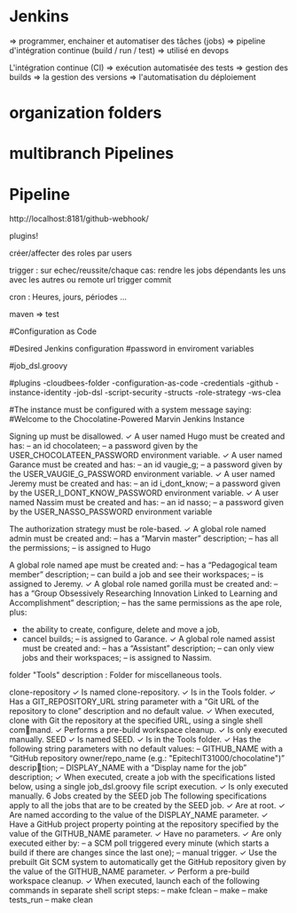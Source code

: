 # Jenkins

=> programmer, enchainer et automatiser des tâches (jobs)
=> pipeline d'intégration continue (build / run / test)
=> utilisé en devops





L'intégration continue (CI) 
=> exécution automatisée des tests 
=> gestion des builds
=> la gestion des versions
=> l'automatisation du déploiement 

# organization folders 

# multibranch Pipelines 

# Pipeline 



http://localhost:8181/github-webhook/

plugins!

créer/affecter des roles par users

trigger : sur echec/reussite/chaque cas:
rendre les jobs dépendants les uns avec les autres
ou remote url
trigger commit

cron : Heures, jours, périodes ...

maven => test


#Configuration as Code


#Desired Jenkins configuration
#password in enviroment variables

#job_dsl.groovy

#plugins
-cloudbees-folder
-configuration-as-code
-credentials
-github
-instance-identity
-job-dsl
-script-security
-structs
-role-strategy
-ws-clea


#The instance must be configured with a system message saying:
#Welcome to the Chocolatine-Powered Marvin Jenkins Instance

Signing up must be disallowed.
✓ A user named Hugo must be created and has:
– an id chocolateen;
– a password given by the USER_CHOCOLATEEN_PASSWORD environment variable.
✓ A user named Garance must be created and has:
– an id vaugie_g;
– a password given by the USER_VAUGIE_G_PASSWORD environment variable.
✓ A user named Jeremy must be created and has:
– an id i_dont_know;
– a password given by the USER_I_DONT_KNOW_PASSWORD environment variable.
✓ A user named Nassim must be created and has:
– an id nasso;
– a password given by the USER_NASSO_PASSWORD environment variable


The authorization strategy must be role-based.
✓ A global role named admin must be created and:
– has a “Marvin master” description;
– has all the permissions;
– is assigned to Hugo

A global role named ape must be created and:
– has a “Pedagogical team member” description;
– can build a job and see their workspaces;
– is assigned to Jeremy.
✓ A global role named gorilla must be created and:
– has a “Group Obsessively Researching Innovation Linked to Learning and Accomplishment” description;
– has the same permissions as the ape role, plus:
* the ability to create, configure, delete and move a job,
* cancel builds;
– is assigned to Garance.
✓ A global role named assist must be created and:
– has a “Assistant” description;
– can only view jobs and their workspaces;
– is assigned to Nassim.


folder "Tools" 
description : Folder for miscellaneous tools.


clone-repository
✓ Is named clone-repository.
✓ Is in the Tools folder.
✓ Has a GIT_REPOSITORY_URL string parameter with a “Git URL of the repository to clone” description
and no default value.
✓ When executed, clone with Git the repository at the specified URL, using a single shell command.
✓ Performs a pre-build workspace cleanup.
✓ Is only executed manually.
SEED
✓ Is named SEED.
✓ Is in the Tools folder.
✓ Has the following string parameters with no default values:
– GITHUB_NAME with a “GitHub repository owner/repo_name (e.g.: "EpitechIT31000/chocolatine")” description;
– DISPLAY_NAME with a “Display name for the job” description;
✓ When executed, create a job with the specifications listed below, using a single job_dsl.groovy
file script execution.
✓ Is only executed manually.
6
Jobs created by the SEED job
The following specifications apply to all the jobs that are to be created by the SEED job.
✓ Are at root.
✓ Are named according to the value of the DISPLAY_NAME parameter.
✓ Have a GitHub project property pointing at the repository specified by the value of the
GITHUB_NAME parameter.
✓ Have no parameters.
✓ Are only executed either by:
– a SCM poll triggered every minute (which starts a build if there are changes since the
last one);
– manual trigger.
✓ Use the prebuilt Git SCM system to automatically get the GitHub repository given by the
value of the GITHUB_NAME parameter.
✓ Perform a pre-build workspace cleanup.
✓ When executed, launch each of the following commands in separate shell script steps:
– make fclean
– make
– make tests_run
– make clean







